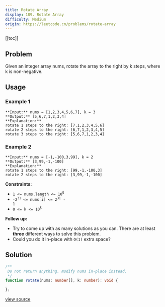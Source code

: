 ```yaml
---
title: Rotate Array
display: 189. Rotate Array
difficulty: Medium
origin: https://leetcode.cn/problems/rotate-array
---
```


[[toc]]

## Problem

Given an integer array nums, rotate the array to the right by k steps, where k is non-negative.

 ## Usage

### Example 1

```
**Input:** nums = [1,2,3,4,5,6,7], k = 3
**Output:** [5,6,7,1,2,3,4]
**Explanation:**
rotate 1 steps to the right: [7,1,2,3,4,5,6]
rotate 2 steps to the right: [6,7,1,2,3,4,5]
rotate 3 steps to the right: [5,6,7,1,2,3,4]
```

### Example 2

```
**Input:** nums = [-1,-100,3,99], k = 2
**Output:** [3,99,-1,-100]
**Explanation:** 
rotate 1 steps to the right: [99,-1,-100,3]
rotate 2 steps to the right: [3,99,-1,-100]
```

 
**Constraints:**

- <code>1 &lt;= nums.length &lt;= 10<sup>5</sup></code>
- <code>-2<sup>31</sup> &lt;= nums[i] &lt;= 2<sup>31</sup> - 1</code>
- <code>0 &lt;= k &lt;= 10<sup>5</sup></code>

 
**Follow up:**

- Try to come up with as many solutions as you can. There are at least **three** different ways to solve this problem.
- Could you do it in-place with <code>O(1)</code> extra space?


## Solution

```ts
/**
 Do not return anything, modify nums in-place instead.
 */
function rotate(nums: number[], k: number): void {

};
```

[view source](https://leetcode.cn/problems/rotate-array)
